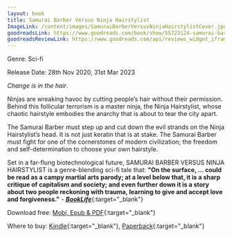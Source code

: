 ```yaml
---
layout: book
title: Samurai Barber Versus Ninja Hairstylist
ImageLink: /content/images/SamuraiBarberVersusNinjaHairstylistCover.jpg
goodreadsLink: https://www.goodreads.com/book/show/55723124-samurai-barber-versus-ninja-hairstylist
goodreadsReviewLink: https://www.goodreads.com/api/reviews_widget_iframe?did=DEVELOPER_ID&format=html&header_text=Goodreads+reviews+for+Samurai+Barber+Versus+Ninja+Hairstylist&isbn=B08L97RZ91&links=660&min_rating=&num_reviews=&review_back=ffffff&stars=000000&stylesheet=&text=444
---
```

Genre: Sci-fi

Release Date: 28th Nov 2020, 31st Mar 2023

*Change is in the hair*.

Ninjas are wreaking havoc by cutting people’s hair without their permission. Behind this follicular terrorism is a master ninja, the Ninja Hairstylist, whose chaotic hairstyle embodies the anarchy that is about to tear the city apart.

The Samurai Barber must step up and cut down the evil strands on the Ninja Hairstylist’s head. It is not just keratin that is at stake. The Samurai Barber must fight for one of the cornerstones of modern civilization; the freedom and self-determination to choose your own hairstyle.

Set in a far-flung biotechnological future, SAMURAI BARBER VERSUS NINJA HAIRSTYLIST is a genre-blending sci-fi tale that: **"On the surface, ... could be read as a campy martial arts parody; at a level below that, it is a sharp critique of capitalism and society; and even further down it is a story about two people reckoning with trauma, learning to give and accept love and forgiveness."** - [***BookLife***](https://booklife.com/project/samurai-barber-versus-ninja-hairstylist-51743){:target="_blank"}

<div style="clear: left"></div>

Download free: [Mobi, Epub & PDF](https://zeddeecee.gumroad.com/l/SamuraiBarberVersusNinjaHairstylist){:target="_blank"}

Where to buy: [Kindle](https://www.amazon.com/Samurai-Barber-Versus-Ninja-Hairstylist-ebook/dp/B0C12N7ZNT/){:target="_blank"}, [Paperback](https://www.amazon.com/Samurai-Barber-Versus-Ninja-Hairstylist/dp/9811866406){:target="_blank"}


 
